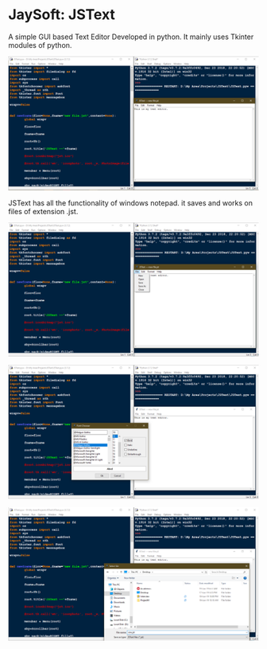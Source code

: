 # JaySoft: JSText

A simple GUI based Text Editor Developed in python.
It mainly uses Tkinter modules of python.
 
![alt text](https://github.com/iamjpsonkar/JSText/blob/master/1.png)

JSText has all the functionality of windows notepad.
it saves and works on files of extension .jst.



![alt text](https://github.com/iamjpsonkar/JSText/blob/master/2.png)



![alt text](https://github.com/iamjpsonkar/JSText/blob/master/3.png)




![alt text](https://github.com/iamjpsonkar/JSText/blob/master/4.png)
